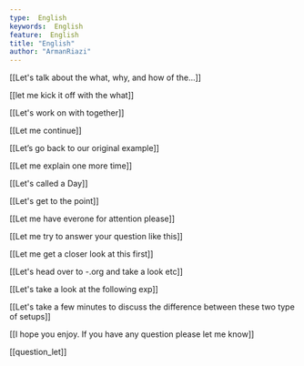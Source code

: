 ```yaml
---
type:  English
keywords:  English
feature:  English
title: "English"
author: "ArmanRiazi"
---
```

[[Let's talk about the what, why, and how of the...]]

[[let me kick it off with the what]]

[[Let's work on with together]]

[[Let me continue]]

[[Let’s go back to our original example]]

[[Let me explain one more time]]

[[Let's called a Day]]

[[Let's get to the point]]

[[Let me have everone for attention please]]

[[Let me try to answer your question like this]]


[[Let me get a closer look at this first]]

[[Let's head over to -.org and take a look etc]]

[[Let's take a look at the following exp]]

[[Let's take a few  minutes to discuss the difference between these two type of setups]]

[[I hope you enjoy. If you have any question please let me know]]



[[question_let]]